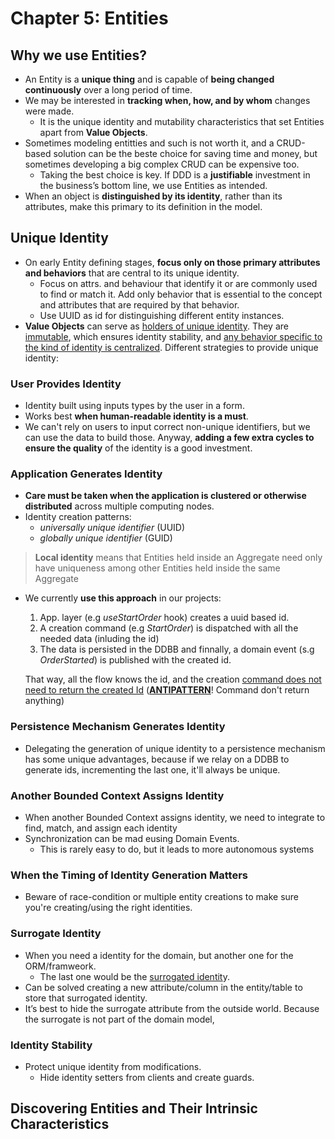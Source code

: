 # Chapter 5: Entities

## Why we use Entities?

- An Entity is a **unique thing** and is capable of **being changed continuously** over a long period of time.
- We may be interested in **tracking when, how, and by whom** changes were made.
  - It is the unique identity and mutability characteristics that set Entities apart from **Value Objects**.
- Sometimes modeling entitties and such is not worth it, and a CRUD-based solution can be the beste choice for saving time and money, but sometimes developing a big complex CRUD can be expensive too.
  - Taking the best choice is key. If DDD is a **justifiable** investment in the business’s bottom line, we use Entities as intended.
- When an object is **distinguished by its identity**, rather than its attributes, make this primary to its definition in the model.

## Unique Identity

- On early Entity defining stages, **focus only on those primary attributes and behaviors** that are central to its unique identity.
  - Focus on attrs. and behaviour that identify it or are commonly used to find or match it. Add only behavior that is essential to the concept and attributes that are required by that behavior.
  - Use UUID as id for distinguishing different entity instances.
- **Value Objects** can serve as <u>holders of unique identity</u>. They are <u>immutable</u>, which ensures identity stability, and <u>any behavior specific to the kind of identity is centralized</u>. Different strategies to provide unique identity:

### User Provides Identity

- Identity built using inputs types by the user in a form.
- Works best **when human-readable identity is a must**.
- We can't rely on users to input correct non-unique identifiers, but we can use the data to build those. Anyway, **adding a few extra cycles to ensure the quality** of the identity is a good investment.

### Application Generates Identity

- **Care must be taken when the application is clustered or otherwise distributed** across multiple computing nodes.
- Identity creation patterns:
  - _universally unique identifier_ (UUID)
  - _globally unique identifier_ (GUID)

> **Local identity** means that Entities held inside an Aggregate need only have uniqueness among other Entities held inside the same Aggregate

- We currently **use this approach** in our projects:

  1. App. layer (e.g _useStartOrder_ hook) creates a uuid based id.
  2. A creation command (e.g _StartOrder_) is dispatched with all the needed data (inluding the id)
  3. The data is persisted in the DDBB and finnally, a domain event (s.g _OrderStarted_) is published with the created id.

  That way, all the flow knows the id, and the creation <u>command does not need to return the created Id</u> (**<u>ANTIPATTERN</u>**! Command don't return anything)

### Persistence Mechanism Generates Identity

- Delegating the generation of unique identity to a persistence mechanism has some unique advantages, because if we relay on a DDBB to generate ids, incrementing the last one, it'll always be unique.

### Another Bounded Context Assigns Identity

- When another Bounded Context assigns identity, we need to integrate to find, match, and assign each identity
- Synchronization can be mad eusing Domain Events.
  - This is rarely easy to do, but it leads to more autonomous systems

### When the Timing of Identity Generation Matters

- Beware of race-condition or multiple entity creations to make sure you're creating/using the right identities.

### Surrogate Identity

- When you need a identity for the domain, but another one for the ORM/framweork.
  - The last one would be the <u>surrogated identit</u>y.
- Can be solved creating a new attribute/column in the entity/table to store that surrogated identity.
- It’s best to hide the surrogate attribute from the outside world. Because the surrogate is not part of the domain model,

### Identity Stability

- Protect unique identity from modifications.
  - Hide identity setters from clients and create guards.

## Discovering Entities and Their Intrinsic Characteristics
